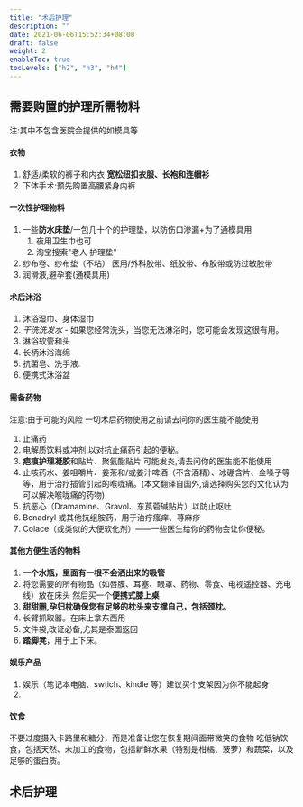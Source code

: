```yaml
---
title: "术后护理"
description: ""
date: 2021-06-06T15:52:34+08:00
draft: false
weight: 2
enableToc: true
tocLevels: ["h2", "h3", "h4"]
---
```


## 需要购置的护理所需物料

注:其中不包含医院会提供的如模具等

#### 衣物

1. 舒适/柔软的裤子和内衣 **宽松纽扣衣服、长袍和连帽衫**
2. 下体手术:预先购置高腰紧身内裤


#### 一次性护理物料

1. 一些**防水床垫**/一包几十个的护理垫，以防伤口渗漏+为了通模具用
	1. 夜用卫生巾也可
	2. 淘宝搜索"老人 护理垫"
2. 纱布卷、纱布垫（不粘）
医用/外科胶带、纸胶带、布胶带或防过敏胶带
3. 润滑液,避孕套(通模具用)

#### 术后沐浴

1. 沐浴湿巾、身体湿巾
2. *干洗洗发水* - 如果您经常洗头，当您无法淋浴时，您可能会发现这很有用。
3. 淋浴软管和头
4. 长柄沐浴海绵
5. 抗菌皂、洗手液.
6. 便携式沐浴盆

#### 需备药物

注意:由于可能的风险 一切术后药物使用之前请去问你的医生能不能使用
1. 止痛药
2. 电解质饮料或冲剂,以对抗止痛药引起的便秘。
3. **疤痕护理凝胶**和贴片、聚氨酯贴片 可能发炎,请去问你的医生能不能使用
4. 止咳药水、姜咀嚼片、姜茶和/或姜汁啤酒（不含酒精）、冰硼含片、金嗓子等等，用于治疗插管引起的喉咙痛。(本文翻译自国外,请选择购买您的文化认为可以解决喉咙痛的药物)
5. 抗恶心（Dramamine、Gravol、东莨菪碱贴片）以防止呕吐
6. Benadryl 或其他抗组胺药，用于治疗瘙痒、荨麻疹
7. Colace（或类似的大便软化剂）——一些医生给你的药物会让你便秘。

#### 其他方便生活的物料

1. **一个水瓶，里面有一根不会洒出来的吸管**
2. 将您需要的所有物品（如唇膜、耳塞、眼罩、药物、零食、电视遥控器、充电线）放在床头
	然后买一个**便携式膝上桌**
3. **甜甜圈,孕妇枕确保您有足够的枕头来支撑自己，包括颈枕。**
4. 长臂抓取器。在床上拿东西用
5. 文件袋,改证必备,尤其是泰国返回
6. **踏脚凳**，用于上下床。

#### 娱乐产品

1. 娱乐（笔记本电脑、swtich、kindle 等）建议买个支架因为你不能起身
2. 

#### 饮食

不要过度摄入卡路里和糖分，而是准备让您在恢复期间面带微笑的食物
吃低钠饮食，包括天然、未加工的食物，包括新鲜水果（特别是柑橘、菠萝）和蔬菜，以及足够的蛋白质。


## 术后护理